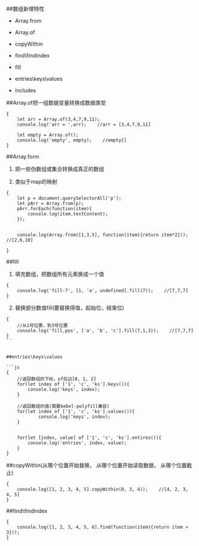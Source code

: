 ##数组新增特性

- Array.from

- Array.of

- copyWithin

- find\findIndex

- fill

- entries\keys\values

- includes



##Array.of把一组数据变量转换成数据类型

```
{
    let arr = Array.of(3,4,7,9,11);
    console.log('arr = ',arr);    //arr = [3,4,7,9,11]
    
    let empty = Array.of();
    console.log('empty', empty);    //empty[]
}
```


##Array.form

1. 把一些伪数组或集合转换成真正的数组

2. 类似于map的映射

```
{
    let p = document.querySelectorAll('p');
    let pArr = Array.from(p);
    pArr.forEach(function(item){
        console.log(item.textContent);
    });
    
    
    console.log(Array.from([1,3,5], function(item){return item*2}));    //[2,6,10]
    
}
```


##fill

1. 填充数组，把数组所有元素换成一个值

```
{
    console.log('fill-7', [1, 'a', undefined].fill(7));    //[7,7,7]
}
```


2. 替换部分数值fill(要替换得值，起始位，结束位) 

```
{
    //从1号位置，到3号位置
    console.log('fill,pos', ['a', 'b', 'c'].fill(7,1,3));    //[7,7,7]
}
``


##entries\keys\values

```js
{
    //返回数组的下标，of后边[0, 1, 2]
    for(let index of ['1', 'c', 'ks'].keys()){
        console.log('keys', index);
    }
    
    //返回数组的值(需要bebel-polyfill兼容)
    for(let index of ['1', 'c', 'ks'].values()){
            console.log('keys', index);
    }
    
    
    for(let [index, value] of ['1', 'c', 'ks'].entires()){
        console.log('entries', index, value);
    }
}
```


##copyWithin(从哪个位置开始替换， 从哪个位置开始读取数据， 从哪个位置截止)

```
{
    console.log([1, 2, 3, 4, 5].copyWithin(0, 3, 4));    //[4, 2, 3, 4, 5]
}
```


##find\findIndex

```
{
    console.log([1, 2, 3, 4, 5, 6].find(function(item){return item > 3}));
}
```
































